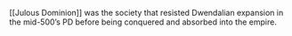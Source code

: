 [[Julous Dominion]] was the society that resisted Dwendalian expansion in the mid-500’s PD before being conquered and absorbed into the empire.
